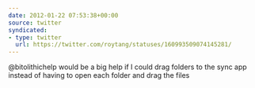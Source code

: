 ```yaml
---
date: 2012-01-22 07:53:38+00:00
source: twitter
syndicated:
- type: twitter
  url: https://twitter.com/roytang/statuses/160993509074145281/
---
```


@bitolithichelp would be a big help if I could drag folders to the sync app instead of having to open each folder and drag the files